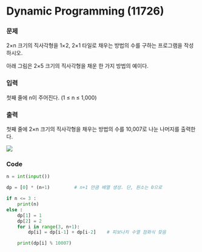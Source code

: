# Dynamic Programming (11726)


### 문제 


2×n 크기의 직사각형을 1×2, 2×1 타일로 채우는 방법의 수를 구하는 프로그램을 작성하시오.


아래 그림은 2×5 크기의 직사각형을 채운 한 가지 방법의 예이다.



### 입력


첫째 줄에 n이 주어진다. (1 ≤ n ≤ 1,000)



### 출력


첫째 줄에 2×n 크기의 직사각형을 채우는 방법의 수를 10,007로 나눈 나머지를 출력한다.


<img src = "https://user-images.githubusercontent.com/63580114/113104389-73e44e80-923b-11eb-9ed0-e3f22f9e4a33.png">


### Code

```python
n = int(input())

dp = [0] * (n+1)         # n+1 만큼 배열 생성. 단, 원소는 0으로

if n <= 3 : 
    print(n)
else : 
	dp[1] = 1
	dp[2] = 2
	for i in range(3, n+1):
		dp[i] = dp[i-1] + dp[i-2]    # 피보나치 수열 점화식 찾음

	print(dp[i] % 10007)
```



